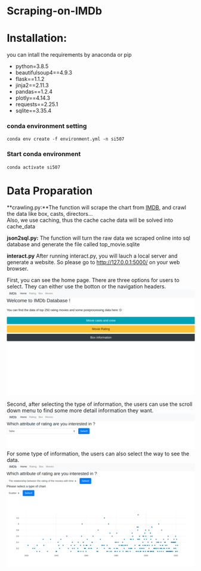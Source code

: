 # Scraping-on-IMDb

# Installation: 
you can intall the requirements by anaconda or pip
* python=3.8.5
* beautifulsoup4==4.9.3
* flask==1.1.2
* jinja2==2.11.3
* pandas==1.2.4
* plotly==4.14.3
* requests==2.25.1
* sqlite==3.35.4
### conda environment setting
```
conda env create -f environment.yml -n si507
```
### Start conda environment
```
conda activate si507
```

# Data Proparation
**crawling.py:**The function will scrape the chart from [IMDB](https://www.imdb.com/chart/top/), and crawl the data like box, casts, directors...  <br>
Also, we use caching, thus the cache cache data will be solved into cache_data

**json2sql.py:** The function will turn the raw data we scraped online into sql database and generate the file called top_movie.sqlite

**interact.py**
After running interact.py, you will lauch a local server and generate a website.
So please go to http://127.0.0.1:5000/ on your web browser.

First, you can see the home page.
There are three options for users to select. 
They can either use the botton or the navigation headers. 
![](images/index.png)

Second, after selecting the type of information, the users can use the scroll down menu to find some more detail information they want.
![](images/info.png)
For some type of information, the users can also select the way to see the data.
![](images/chart.png)
